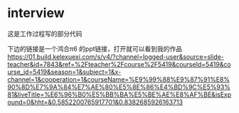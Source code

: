 interview
==
这是工作过程写的部分代码

下边的链接是一个鸿合π6 的ppt链接，打开就可以看到我的作品 https://01.build.kelexuexi.com/s/v4/?channel=logged-user&source=slide-teacher&id=7843&ref=%2Fteacher%2Fcourse%2F5419&courseId=5419&course_id=5419&season=1&subject=1&x-channel=1&cooperation=1&courseName=%E9%99%88%E9%87%91%E8%90%8D%E7%9A%84%E7%AE%80%E5%8E%86%E4%BD%9C%E5%93%81&liveTitle=%E6%96%B0%E5%BB%BA%E5%BE%AE%E8%AF%BE&isExpound=0&hht=&0.5852200765917701&0.8382685926163713
